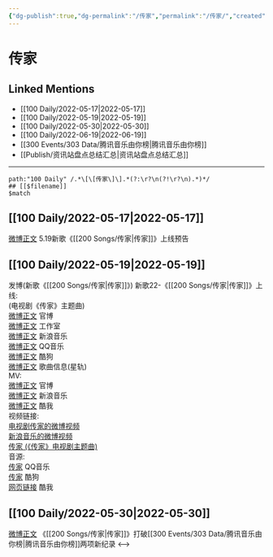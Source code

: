 ```yaml
---
{"dg-publish":true,"dg-permalink":"/传家","permalink":"/传家/","created":"2022-12-04T16:58:08.000+08:00","updated":"2023-04-10T15:32:42.000+08:00"}
---
```


# 传家

## Linked Mentions
- [[100 Daily/2022-05-17\|2022-05-17]]
- [[100 Daily/2022-05-19\|2022-05-19]]
- [[100 Daily/2022-05-30\|2022-05-30]]
- [[100 Daily/2022-06-19\|2022-06-19]]
- [[300 Events/303 Data/腾讯音乐由你榜\|腾讯音乐由你榜]]
- [[Publish/资讯站盘点总结汇总\|资讯站盘点总结汇总]]


---

```expander
path:"100 Daily" /.*\[\[传家\]\].*(?:\r?\n(?!\r?\n).*)*/
## [[$filename]]
$match
```
## [[100 Daily/2022-05-17\|2022-05-17]]
[微博正文](https://m.weibo.cn/5248300719/4770099078104128) 5.19新歌《[[200 Songs/传家\|传家]]》上线预告

## [[100 Daily/2022-05-19\|2022-05-19]]
[](https://m.weibo.cn/1736988591/4770780460354838) 发博(新歌《[[200 Songs/传家\|传家]]》)
新歌22-《[[200 Songs/传家\|传家]]》上线:  
(电视剧《传家》主题曲)  
[微博正文](https://m.weibo.cn/7746762676/4770763029088124) 官博  
[微博正文](https://m.weibo.cn/7478855230/4770787526971206) 工作室  
[微博正文](https://m.weibo.cn/1266269835/4770774461973832) 新浪音乐  
[微博正文](https://m.weibo.cn/2169129705/4770778119668679) QQ音乐  
[微博正文](https://m.weibo.cn/1665103091/4770778141426437) 酷狗  
[微博正文](https://m.weibo.cn/6466290670/4770780498362663) 歌曲信息(星轨)  
MV:  
[微博正文](https://m.weibo.cn/7746762676/4770779726875597) 官博  
[微博正文](https://m.weibo.cn/1266269835/4770778660735185) 新浪音乐  
[微博正文](https://m.weibo.cn/1738434147/4770885170891822) 酷我  
视频链接:  
[电视剧传家的微博视频](https://video.weibo.com/show?fid=1034:4770611541770334)  
[新浪音乐的微博视频](https://video.weibo.com/show?fid=1034:4770778416349210)  
[传家 (《传家》电视剧主题曲)](https://weibo.cn/sinaurl?u=https%3A%2F%2Fc.y.qq.com%2Fbase%2Ffcgi-bin%2Fu%3F__%3DadpmhMLgOTix)  
音源:  
[传家](https://weibo.cn/sinaurl?u=https%3A%2F%2Fi.y.qq.com%2Fv8%2Fplaysong.html%3Fsongid%3D356206575%26source%3Dyqq%26ADTAG%3Dhz_wb_sf%26channelId%3D10081987) QQ音乐  
[传家](https://weibo.cn/sinaurl?u=https%3A%2F%2Ft4.kugou.com%2Fsong.html%3Fid%3D1vTE96fzzV3) 酷狗  
[网页链接](https://weibo.cn/sinaurl?u=http%3A%2F%2Fm.kuwo.cn%2Fnewh5app%2Fplay_detail%2F220452478) 酷我
## [[100 Daily/2022-05-30\|2022-05-30]]
[微博正文](https://m.weibo.cn/6733257358/4774840940890497) 《[[200 Songs/传家\|传家]]》打破[[300 Events/303 Data/腾讯音乐由你榜\|腾讯音乐由你榜]]两项新纪录
<-->